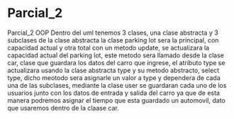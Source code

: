# Parcial_2
Parcial_2 OOP
Dentro del uml tenemos 3 clases, una clase abstracta y 3 subclases de la clase abstracta
la clase parking lot sera la principal, con capacidad actual y otra total
 con un metodo update, se actualizara la capacidad actual del parking lot,
este metodo sera llamado desde la clase car, clase que guardara los datos del carro que ingrese,
el atributo type se actualizara usando la clase abstracta type y su metodo abstracto, select type,
dicho meotodo sera asignarle un valor a type y dependera de cada una de las subclases,
mediante la clase user se guardaran cada uno de los usuarios junto con los datos de entrada y salida del carro
ya que de esta manera podremos asignar el tiempo que esta guardado un automovil, dato que usaremos dentro 
de la claase car.
